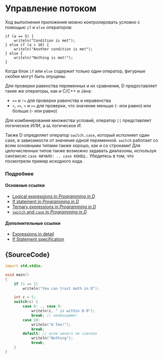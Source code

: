 # Управление потоком

Ход выполнения приложения можно контролировать условно с помощью `if` и `else`
операторов:

    if (a == 5) {
        writeln("Condition is met");
    } else if (a > 10) {
        writeln("Another condition is met");
    } else {
        writeln("Nothing is met!");
    }

Когда блок `if` или `else` содержит только один оператор, фигурные скобки могут
быть опущены.

Для проверки равенства переменных и их сравнения, D предоставляет такие же
операторы, как и C/C++ и Java:

* `==` и `!=` для проверки равенства и неравенства
* `<`, `<=`, `>` и `>=` для проверки, что значение меньше (- или равно) или
больше (- или равно)

Для комбинирования множества условий, оператор `||` представляет логическое
*ИЛИ*, а `&&` логическое *И*.

Также D определяет оператор `switch`..`case`, который исполняет один case, в
зависимости от значения *одной* переменной. `switch` работает со всем основными
типами также хорошо, как и со строками! Для целочисленных типов также возможно
задавать диапазоны, используя синтаксис `case НАЧАЛО: .. case КОНЕЦ:`. Убедитесь
в том, что посмотрели пример исходного кода.

### Подробнее

#### Основные ссылки

- [Logical expressions in _Programming in D_](http://ddili.org/ders/d.en/logical_expressions.html)
- [If statement in _Programming in D_](http://ddili.org/ders/d.en/if.html)
- [Ternary expressions in _Programming in D_](http://ddili.org/ders/d.en/ternary.html)
- [`switch` and `case` in _Programming in D_](http://ddili.org/ders/d.en/switch_case.html)

#### Дополнительные ссылки

- [Expressions in detail](https://dlang.org/spec/expression.html)
- [If Statement specification](https://dlang.org/spec/statement.html#if-statement)

## {SourceCode}

```d
import std.stdio;

void main()
{
    if (1 == 1)
        writeln("You can trust math in D");

    int c = 5;
    switch(c) {
        case 0: .. case 9:
            writeln(c, " is within 0-9");
            break; // необходимо!
        case 10:
            writeln("A Ten!");
            break;
        default: // если ничего не совпало
            writeln("Nothing");
            break;
    }
}
```
